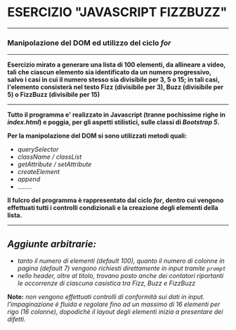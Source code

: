 # ESERCIZIO "JAVASCRIPT FIZZBUZZ" #

---

### Manipolazione del DOM ed utilizzo del ciclo *for* ###

---

**Esercizio mirato a generare una lista di 100 elementi, da allineare a video, tali che ciascun elemento sia identificato da un numero progressivo, salvo i casi in cui il numero stesso sia divisibile per 3, 5 o 15; in tali casi, l'elemento consisterà nel testo Fizz (divisibile per 3), Buzz (divisibile per 5) o FizzBuzz (divisibile per 15)**

---

**Tutto il programma e' realizzato in Javascript (tranne pochissime righe in *index.html*) e poggia, per gli aspetti stilistici, sulle classi di *Bootstrap 5*.**

**Per la manipolazione del DOM si sono utilizzati metodi quali:**
-   *querySelector*
-   *className / classList*
-   *getAttribute / setAttribute*
-   *createElement*
-   *append*
-   *........*

**Il fulcro del programma è rappresentato dal ciclo *for*, dentro cui vengono effettuati tutti i controlli condizionali e la creazione degli elementi della lista.**

---

## *Aggiunte arbitrarie:* ##

-   *tanto il numero di elementi (default 100), quanto il numero di colonne in pagina (default 7) vengono richiesti direttamente in input tramite `prompt`*
-   *nello header, oltre al titolo, trovano posto anche dei contatori riportanti le occorrenze di ciascuna casistica tra Fizz, Buzz e FizzBuzz*

**Note:** 
    *non vengono effettuati controlli di conformità sui dati in input.*
    *l'impaginazione è fluida e regolare fino ad un massimo di 16 elementi per rigo (16 colonne), dopodichè il layout degli elementi inizia a presentare dei difetti.*